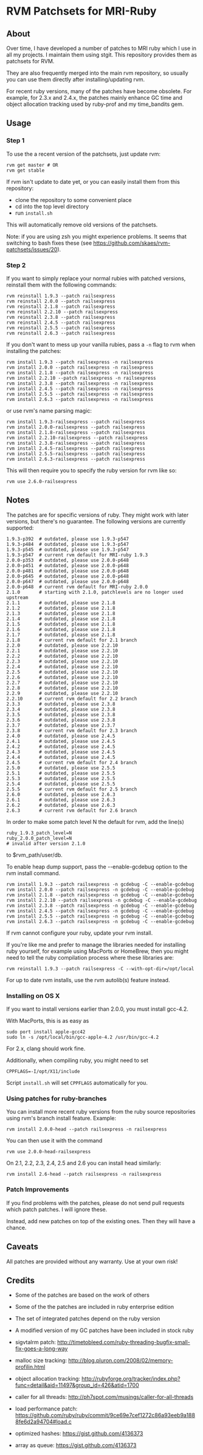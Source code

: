 # RVM Patchsets for MRI-Ruby

## About

Over time, I have developed a number of patches to MRI ruby which I use in all my
projects. I maintain them using stgit. This repository provides them as patchsets for RVM.

They are also frequently merged into the main rvm repository, so usually you can use them
directly after installing/updating rvm.

For recent ruby versions, many of the patches have become obsolete. For example, for 2.3.x
and 2.4.x, the patches mainly enhance GC time and object allocation tracking used by
ruby-prof and my time_bandits gem.

## Usage

### Step 1

To use the a recent version of the patchsets, just update rvm:

    rvm get master # OR
    rvm get stable

If rvm isn't update to date yet, or you can easily install them from this repository:

* clone the repository to some convenient place
* cd into the top level directory
* run `install.sh`

This will automatically remove old versions of the patchsets.

Note: if you are using zsh you might experience problems. It seems that
switching to bash fixes these (see https://github.com/skaes/rvm-patchsets/issues/20).

### Step 2

If you want to simply replace your normal rubies with patched versions, reinstall them
with the following commands:

    rvm reinstall 1.9.3 --patch railsexpress
    rvm reinstall 2.0.0 --patch railsexpress
    rvm reinstall 2.1.8 --patch railsexpress
    rvm reinstall 2.2.10 --patch railsexpress
    rvm reinstall 2.3.8 --patch railsexpress
    rvm reinstall 2.4.5 --patch railsexpress
    rvm reinstall 2.5.5 --patch railsexpress
    rvm reinstall 2.6.3 --patch railsexpress

If you don't want to mess up your vanilla rubies, pass a `-n` flag to rvm when installing
the patches:

    rvm install 1.9.3 --patch railsexpress -n railsexpress
    rvm install 2.0.0 --patch railsexpress -n railsexpress
    rvm install 2.1.8 --patch railsexpress -n railsexpress
    rvm install 2.2.10 --patch railsexpress -n railsexpress
    rvm install 2.3.8 --patch railsexpress -n railsexpress
    rvm install 2.4.5 --patch railsexpress -n railsexpress
    rvm install 2.5.5 --patch railsexpress -n railsexpress
    rvm install 2.6.3 --patch railsexpress -n railsexpress

or use rvm's name parsing magic:

    rvm install 1.9.3-railsexpress --patch railsexpress
    rvm install 2.0.0-railsexpress --patch railsexpress
    rvm install 2.1.8-railsexpress --patch railsexpress
    rvm install 2.2.10-railsexpress --patch railsexpress
    rvm install 2.3.8-railsexpress --patch railsexpress
    rvm install 2.4.5-railsexpress --patch railsexpress
    rvm install 2.5.5-railsexpress --patch railsexpress
    rvm install 2.6.3-railsexpress --patch railsexpress

This will then require you to specify the ruby version for rvm like so:

    rvm use 2.6.0-railsexpress

## Notes

The patches are for specific versions of ruby. They might work with later versions, but
there's no guarantee. The following versions are currently supported:

    1.9.3-p392  # outdated, please use 1.9.3-p547
    1.9.3-p484  # outdated, please use 1.9.3-p547
    1.9.3-p545  # outdated, please use 1.9.3-p547
    1.9.3-p547  # current rvm default for MRI-ruby 1.9.3
    2.0.0-p353  # outdated, please use 2.0.0-p648
    2.0.0-p451  # outdated, please use 2.0.0-p648
    2.0.0-p481  # outdated, please use 2.0.0-p648
    2.0.0-p645  # outdated, please use 2.0.0-p648
    2.0.0-p647  # outdated, please use 2.0.0-p648
    2.0.0-p648  # current rvm default for MRI-ruby 2.0.0
    2.1.0       # starting with 2.1.0, patchlevels are no longer used upstream
    2.1.1       # outdated, please use 2.1.8
    2.1.2       # outdated, please use 2.1.8
    2.1.3       # outdated, please use 2.1.8
    2.1.4       # outdated, please use 2.1.8
    2.1.5       # outdated, please use 2.1.8
    2.1.6       # outdated, please use 2.1.8
    2.1.7       # outdated, please use 2.1.8
    2.1.8       # current rvm default for 2.1 branch
    2.2.0       # outdated, please use 2.2.10
    2.2.1       # outdated, please use 2.2.10
    2.2.2       # outdated, please use 2.2.10
    2.2.3       # outdated, please use 2.2.10
    2.2.4       # outdated, please use 2.2.10
    2.2.5       # outdated, please use 2.2.10
    2.2.6       # outdated, please use 2.2.10
    2.2.7       # outdated, please use 2.2.10
    2.2.8       # outdated, please use 2.2.10
    2.2.9       # outdated, please use 2.2.10
    2.2.10      # current rvm default for 2.2 branch
    2.3.3       # outdated, please use 2.3.8
    2.3.4       # outdated, please use 2.3.8
    2.3.5       # outdated, please use 2.3.8
    2.3.6       # outdated, please use 2.3.8
    2.3.7       # outdated, please use 2.3.7
    2.3.8       # current rvm default for 2.3 branch
    2.4.0       # outdated, please use 2.4.5
    2.4.1       # outdated, please use 2.4.5
    2.4.2       # outdated, please use 2.4.5
    2.4.3       # outdated, please use 2.4.5
    2.4.4       # outdated, please use 2.4.5
    2.4.5       # current rvm default for 2.4 branch
    2.5.0       # outdated, please use 2.5.5
    2.5.1       # outdated, please use 2.5.5
    2.5.3       # outdated, please use 2.5.5
    2.5.4       # outdated, please use 2.5.5
    2.5.5       # current rvm default for 2.5 branch
    2.6.0       # outdated, please use 2.6.3
    2.6.1       # outdated, please use 2.6.3
    2.6.2       # outdated, please use 2.6.3
    2.6.3       # current rvm default for 2.6 branch

In order to make some patch level N the default for rvm, add the line(s)

    ruby_1.9.3_patch_level=N
    ruby_2.0.0_patch_level=N
    # invalid after version 2.1.0

to $rvm_path/user/db.

To enable heap dump support, pass the --enable-gcdebug option to the rvm install command.

    rvm install 1.9.3 --patch railsexpress -n gcdebug -C --enable-gcdebug
    rvm install 2.0.0 --patch railsexpress -n gcdebug -C --enable-gcdebug
    rvm install 2.1.8 --patch railsexpress -n gcdebug -C --enable-gcdebug
    rvm install 2.2.10 --patch railsexpress -n gcdebug -C --enable-gcdebug
    rvm install 2.3.8 --patch railsexpress -n gcdebug -C --enable-gcdebug
    rvm install 2.4.5 --patch railsexpress -n gcdebug -C --enable-gcdebug
    rvm install 2.5.5 --patch railsexpress -n gcdebug -C --enable-gcdebug
    rvm install 2.6.3 --patch railsexpress -n gcdebug -C --enable-gcdebug

If rvm cannot configure your ruby, update your rvm install.

If you're like me and prefer to manage the libraries needed for
installing ruby yourself, for example using MacPorts or HomeBrew, then
you might need to tell the ruby compilation process where these
libraries are:

    rvm reinstall 1.9.3 --patch railsexpress -C --with-opt-dir=/opt/local

For up to date rvm installs, use the rvm autolib(s) feature instead.

### Installing on OS X

If you want to install versions earlier than 2.0.0, you must install gcc-4.2.

With MacPorts, this is as easy as

    sudo port install apple-gcc42
    sudo ln -s /opt/local/bin/gcc-apple-4.2 /usr/bin/gcc-4.2

For 2.x, clang should work fine.

Additionally, when compiling ruby, you might need to set

    CPPFLAGS=-I/opt/X11/include

Script `install.sh` will set `CPPFLAGS` automatically for you.


### Using patches for ruby-branches

You can install more recent ruby versions from the ruby source
repositories using rvm's branch install feature. Example:

    rvm install 2.0.0-head --patch railsexpress -n railsexpress

You can then use it with the command

    rvm use 2.0.0-head-railsexpress

On 2.1, 2.2, 2.3, 2.4, 2.5 and 2.6 you can install head similarly:

    rvm install 2.6-head --patch railsexpress -n railsexpress

### Patch Improvements

If you find problems with the patches, please do not send pull requests which patch
patches. I will ignore these.

Instead, add new patches on top of the existing ones. Then they will have a chance.

## Caveats

All patches are provided without any warranty. Use at your own risk!

## Credits

* Some of the patches are based on the work of others
* Some of the the patches are included in ruby enterprise edition
* The set of integrated patches depend on the ruby version
* A modified version of my GC patches have been included in stock ruby

* sigvtalrm patch: http://timetobleed.com/ruby-threading-bugfix-small-fix-goes-a-long-way
* malloc size tracking: http://blog.pluron.com/2008/02/memory-profilin.html
* object allocation tracking: http://rubyforge.org/tracker/index.php?func=detail&aid=11497&group_id=426&atid=1700
* caller for all threads: http://ph7spot.com/musings/caller-for-all-threads
* load performance patch: https://github.com/ruby/ruby/commit/9ce69e7cef1272c86a93eeb9a1888fe6d2a94704#load.c
* optimized hashes: https://gist.github.com/4136373
* array as queue: https://gist.github.com/4136373
